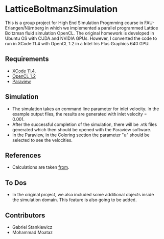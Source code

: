 # LatticeBoltmanzSimulation

This is a group project for High End Simulation Progmming course in FAU-Erlangen/Nürnberg in which we implemented a parallel programmed Lattice Boltzman fluid simulation OpenCL. The original homework is developed in Ubuntu OS with CUDA and NVIDIA GPUs. However, I converted the code to run in XCode 11.4 with OpenCL 1.2 in a Intel Iris Plus Graphics 640 GPU.

## Requirements
- [XCode 11.4](https://developer.apple.com/documentation/xcode-release-notes/xcode-11_4-release-notes).
- [OpenCL 1.2](https://developer.apple.com/opencl/)
- [Paraview](https://www.paraview.org)

## Simulation
- The simulation takes an command line parameter for inlet velocity. In the example output files, the results are generated with inlet velocity = 0.001.
- After the successful completion of the simulation, there will be .vtk files generated which then should be opened with the Paraview software.
- In the Paraview, in the Coloring section the parameter "u" should be selected to see the velocities.

## References
- Calculations are taken [from](https://www.math.nyu.edu/~billbao/report930.pdf).

## To Dos
- In the original project, we also included some additional objects inside the simulation domain. This feature is also going to be added.

## Contributors
- Gabriel Stankiewicz
- Mohammad Moataz
